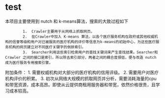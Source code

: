 # test

本项目主要使用到 nutch 和 k-means算法，搜索的大致过程如下

            1.  Crawler主要用于从网络上抓取网页。
            2.  在Crawler中加入 K-means 算法，以各个医疗服务机构在政府或其他权威机构的信誉等级和用户对已被服务的医疗机构的评价等信息为k-means的初始中心，为这些医疗服务机构的网页建立对不同医疗关键字的倒排索引。
            3.  Searcher利用这些索引检索用户的查找关键词来产生查找结果。Searcher和 Crawler 之间的接口是索引，所以除去索引部分，两者之间的耦合度很低，便与改造 nutch 成为医疗服务专用搜索引擎。
附加条件：
           1. 需要权威机构对大部分的医疗机构的信用评级。
           2. 需要用户对医疗机构评价的积累。
           3. 初次从网络大规模的抓取网页并分析，需要消耗海量的cpu和带宽资源，成本高昂。即使从云提供商租用服务器和带宽，依然价格很贵，且学习成本较高。
           
           

